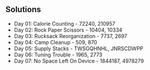 ## Solutions 
* Day 01: Calorie Counting - 72240, 210957
* Day 02: Rock Paper Scissors - 10404, 10334
* Day 03: Rucksack Reorganization - 7737, 2697
* Day 04: Camp Cleanup - 509, 870
* Day 05: Supply Stacks - TWSGQHNHL, JNRSCDWPP
* Day 06: Tuning Trouble - 1965, 2773
* Day 07: No Space Left On Device - 1844187, 4978279
